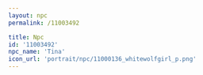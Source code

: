 ```yaml
---
layout: npc
permalink: /11003492

title: Npc
id: '11003492'
npc_name: 'Tina'
icon_url: 'portrait/npc/11000136_whitewolfgirl_p.png'
---
```


